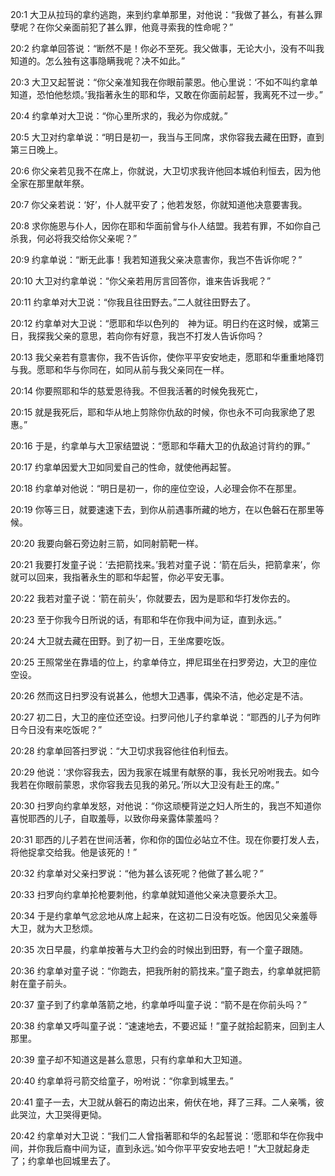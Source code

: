 <a id="1"></a>20:1  大卫从拉玛的拿约逃跑，来到约拿单那里，对他说：“我做了甚么，有甚么罪孽呢？在你父亲面前犯了甚么罪，他竟寻索我的性命呢？”  

<a id="2"></a>20:2  约拿单回答说：“断然不是！你必不至死。我父做事，无论大小，没有不叫我知道的。怎么独有这事隐瞒我呢？决不如此。”  

<a id="3"></a>20:3  大卫又起誓说：“你父亲准知我在你眼前蒙恩。他心里说：‘不如不叫约拿单知道，恐怕他愁烦。’我指著永生的耶和华，又敢在你面前起誓，我离死不过一步。”  

<a id="4"></a>20:4  约拿单对大卫说：“你心里所求的，我必为你成就。”  

<a id="5"></a>20:5  大卫对约拿单说：“明日是初一，我当与王同席，求你容我去藏在田野，直到第三日晚上。  

<a id="6"></a>20:6  你父亲若见我不在席上，你就说，大卫切求我许他回本城伯利恒去，因为他全家在那里献年祭。  

<a id="7"></a>20:7  你父亲若说：‘好’，仆人就平安了；他若发怒，你就知道他决意要害我。  

<a id="8"></a>20:8  求你施恩与仆人，因你在耶和华面前曾与仆人结盟。我若有罪，不如你自己杀我，何必将我交给你父亲呢？”  

<a id="9"></a>20:9  约拿单说：“断无此事！我若知道我父亲决意害你，我岂不告诉你呢？”  

<a id="10"></a>20:10  大卫对约拿单说：“你父亲若用厉言回答你，谁来告诉我呢？”  

<a id="11"></a>20:11  约拿单对大卫说：“你我且往田野去。”二人就往田野去了。  

<a id="12"></a>20:12  约拿单对大卫说：“愿耶和华以色列的　神为证。明日约在这时候，或第三日，我探我父亲的意思，若向你有好意，我岂不打发人告诉你吗？  

<a id="13"></a>20:13  我父亲若有意害你，我不告诉你，使你平平安安地走，愿耶和华重重地降罚与我。愿耶和华与你同在，如同从前与我父亲同在一样。  

<a id="14"></a>20:14  你要照耶和华的慈爱恩待我。不但我活著的时候免我死亡，  

<a id="15"></a>20:15  就是我死后，耶和华从地上剪除你仇敌的时候，你也永不可向我家绝了恩惠。”  

<a id="16"></a>20:16  于是，约拿单与大卫家结盟说：“愿耶和华藉大卫的仇敌追讨背约的罪。”  

<a id="17"></a>20:17  约拿单因爱大卫如同爱自己的性命，就使他再起誓。  

<a id="18"></a>20:18  约拿单对他说：“明日是初一，你的座位空设，人必理会你不在那里。  

<a id="19"></a>20:19  你等三日，就要速速下去，到你从前遇事所藏的地方，在以色磐石在那里等候。  

<a id="20"></a>20:20  我要向磐石旁边射三箭，如同射箭靶一样。  

<a id="21"></a>20:21  我要打发童子说：‘去把箭找来。’我若对童子说：‘箭在后头，把箭拿来’，你就可以回来，我指著永生的耶和华起誓，你必平安无事。  

<a id="22"></a>20:22  我若对童子说：‘箭在前头’，你就要去，因为是耶和华打发你去的。  

<a id="23"></a>20:23  至于你我今日所说的话，有耶和华在你我中间为证，直到永远。”  

<a id="24"></a>20:24  大卫就去藏在田野。到了初一日，王坐席要吃饭。  

<a id="25"></a>20:25  王照常坐在靠墙的位上，约拿单侍立，押尼珥坐在扫罗旁边，大卫的座位空设。  

<a id="26"></a>20:26  然而这日扫罗没有说甚么，他想大卫遇事，偶染不洁，他必定是不洁。  

<a id="27"></a>20:27  初二日，大卫的座位还空设。扫罗问他儿子约拿单说：“耶西的儿子为何昨日今日没有来吃饭呢？”  

<a id="28"></a>20:28  约拿单回答扫罗说：“大卫切求我容他往伯利恒去。  

<a id="29"></a>20:29  他说：‘求你容我去，因为我家在城里有献祭的事，我长兄吩咐我去。如今我若在你眼前蒙恩，求你容我去见我的弟兄。’所以大卫没有赴王的席。”  

<a id="30"></a>20:30  扫罗向约拿单发怒，对他说：“你这顽梗背逆之妇人所生的，我岂不知道你喜悦耶西的儿子，自取羞辱，以致你母亲露体蒙羞吗？  

<a id="31"></a>20:31  耶西的儿子若在世间活著，你和你的国位必站立不住。现在你要打发人去，将他捉拿交给我。他是该死的！”  

<a id="32"></a>20:32  约拿单对父亲扫罗说：“他为甚么该死呢？他做了甚么呢？”  

<a id="33"></a>20:33  扫罗向约拿单抡枪要刺他，约拿单就知道他父亲决意要杀大卫。  

<a id="34"></a>20:34  于是约拿单气忿忿地从席上起来，在这初二日没有吃饭。他因见父亲羞辱大卫，就为大卫愁烦。  

<a id="35"></a>20:35  次日早晨，约拿单按著与大卫约会的时候出到田野，有一个童子跟随。  

<a id="36"></a>20:36  约拿单对童子说：“你跑去，把我所射的箭找来。”童子跑去，约拿单就把箭射在童子前头。  

<a id="37"></a>20:37  童子到了约拿单落箭之地，约拿单呼叫童子说：“箭不是在你前头吗？”  

<a id="38"></a>20:38  约拿单又呼叫童子说：“速速地去，不要迟延！”童子就拾起箭来，回到主人那里。  

<a id="39"></a>20:39  童子却不知道这是甚么意思，只有约拿单和大卫知道。  

<a id="40"></a>20:40  约拿单将弓箭交给童子，吩咐说：“你拿到城里去。”  

<a id="41"></a>20:41  童子一去，大卫就从磐石的南边出来，俯伏在地，拜了三拜。二人亲嘴，彼此哭泣，大卫哭得更恸。  

<a id="42"></a>20:42  约拿单对大卫说：“我们二人曾指著耶和华的名起誓说：‘愿耶和华在你我中间，并你我后裔中间为证，直到永远。’如今你平平安安地去吧！”大卫就起身走了；约拿单也回城里去了。  
